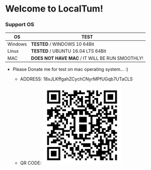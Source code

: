 # Welcome to LocalTum!

### Support OS

OS|TEST
---|---
Windows|**TESTED** / WINDOWS 10 64Bit
Linux|**TESTED** / UBUNTU 16.04 LTS 64Bit
MAC|**DOES NOT HAVE MAC** / IT WILL BE RUN SMOOTHLY!

- Please Donate me for test on mac operating system... :)

	- ADDRESS: 18xJLKffgahZCychCNyrMPfUGqb7UTaCLS
	
	- QR CODE: ![](bitcoinqrcode.png)